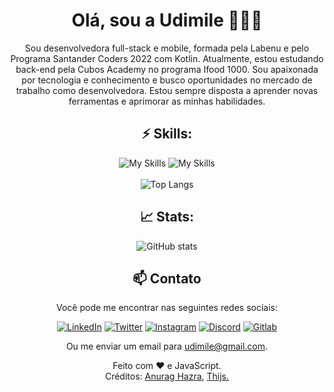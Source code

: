 <div align="center">
 
# Olá, sou a Udimile 👩🏽‍🦱

Sou desenvolvedora full-stack e mobile, formada pela Labenu e pelo Programa Santander Coders 2022 com Kotlin. Atualmente, estou estudando back-end pela Cubos Academy no programa Ifood 1000. Sou apaixonada por tecnologia e conhecimento e busco oportunidades no mercado de trabalho como desenvolvedora. Estou sempre disposta a aprender novas ferramentas e aprimorar as minhas habilidades.
<br>

## ⚡ Skills:

![My Skills](https://skills.thijs.gg/icons?i=css,html,js,ts,react,materialui,styledcomponents,java&theme=dark)
![My Skills](https://skills.thijs.gg/icons?i=kotlin,nodejs,postgres,mysql,express,regex,postman,androidstudio,idea,vscode,git,bash&theme=dark)
<br><br>
![Top Langs](https://github-readme-stats-udimile.vercel.app/api/top-langs/?username=udimile&layout=compact&langs_count=6&count_private=true&theme=tokyonight)

## 📈 Stats:

![GitHub stats](https://github-readme-stats-udimile.vercel.app/api?username=udimile&count_private=true&theme=tokyonight&include_all_commits=true&layout=compact)

## 📫 Contato
Você pode me encontrar nas seguintes redes sociais:

[![LinkedIn](https://skills.thijs.gg/icons?i=linkedin&theme=dark)](https://www.linkedin.com/in/udimile/)
[![Twitter](https://skills.thijs.gg/icons?i=twitter&theme=dark)](https://twitter.com/udimile) 
[![Instagram](https://skills.thijs.gg/icons?i=instagram&theme=dark)](https://instagram.com/udimile_)
[![Discord](https://skills.thijs.gg/icons?i=discord&theme=dark)](https://discord.com/users/765360474450821181)
[![Gitlab](https://skills.thijs.gg/icons?i=gitlab&theme=dark)](https://gitlab.com/udimile)

Ou me enviar um email para <a href = "mailto:udimile@gmail.com" >udimile@gmail.com<a/>.


 Feito com :heart: e JavaScript.
 <br>
 Créditos: <a href="https://github.com/anuraghazra/github-readme-stats">Anurag Hazra</a>, <a href="https://github.com/tandpfun/skill-icons">Thijs.</a>
</div>
